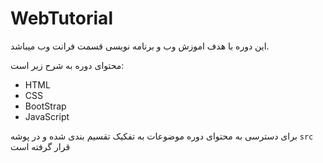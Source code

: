 # WebTutorial
این دوره با هدف اموزش وب و برنامه نویسی قسمت فرانت وب میباشد.


محتوای دوره به شرح زیر است:
- HTML
- CSS
- BootStrap
- JavaScript


برای دسترسی به محتوای دوره موضوعات به تفکیک تقسیم بندی شده و در  پوشه ‍‍`src` قرار گرفته است
